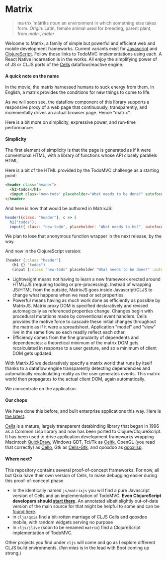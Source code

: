 # Matrix
> ma·trix ˈmātriks *noun* an environment in which something else takes form. *Origin:* Latin, female animal used for breeding, parent plant, from *matr-*, *mater*

Welcome to Matrix, a family of simple but powerful and efficient web and mobile development frameworks. Current variants exist for [Javascript](https://github.com/kennytilton/MatrixJS/tree/master/js/matrixjs) and [ClojureScript](https://github.com/kennytilton/MatrixJS/tree/master/cljs/matrix). Follow those links to TodoMVC implementations using each. A React Native incarnation is in the works. All enjoy the simplifying power of of JS or CLJS ports of the [Cells](https://github.com/kennytilton/cells) dataflow/reactive engine.
#### A quick note on the name
In the movie, the matrix harnessed humans to suck energy from them. In English, a matrix provides the conditions for new things to come to life. 

As we will soon see, the dataflow component of this library supports a responsive proxy of a web page that continuously, transparently, and incrementally drives an actual browser page. Hence "matrix".

Here is a bit more on simplicity, expressive power, and run-time performance:

#### Simplicity
The first element of simplicity is that the page is generated as if it were conventional HTML, with a library of functions whose API closely parallels HTML.

Here is a bit of the HTML provided by the TodoMVC challenge as a starting point:
````html
<header class="header">
  <h1>todos</h1>
  <input class="new-todo" placeholder="What needs to be done?" autofocus>
</header>
````
And here is how that would be authored in MatrixJS:
````javascript
header({class: "header"}, c => [
  h1("todos"),
  input({ class: "new-todo", placeholder: "What needs to be?", autofocus: true})])
````
We plan to lose that anonymous function wrapper in the next release, by the way.

And now in the ClojureScript version:
````clojure
(header {:class "header"}
   (h1 {} "todos")
   (input {:class "new-todo" placeholder "What needs to be done?" :autofocus true})))
````

* Lightweight means not having to learn a new framework erected around HTML/JS (requiring tooling or pre-processing). Instead of wrapping JS/HTML from the outside, MatrixJS goes inside Javascript/CLJS to change what happens when we read or set properties.
* Powerful means having as much work done as efficiently as possible by MatrixJS. Matrix proxy DOM is specified declaratively and revised automagically as referenced properties change. Changes begin with procedural mutations made by conventional event handlers. Cells provides the motive force to cascade these initial changes throughout the matrix as if it were a spreadsheet. Application "model" and "view" live in the same flow so each readily reflect each other. 
* Efficiency comes from the fine granularity of dependents and dependencies: a theoretical minimum of the matrix DOM gets recalculated in response to a user gesture, and so a minimum of client DOM gets updated.

With MatrixJS we declaratively specify a matrix world that runs by itself thanks to a dataflow engine transparently detecting dependencies and automatically recalculating reality as the user generates events. This matrix world then propagates to the actual client DOM, again automatically.

We concentrate on the application.

#### Our chops
We have done this before, and built enterprise applications this way. Here is [the latest](http://tiltonsalgebra.com/#).

[Cells](https://github.com/kennytilton/cells) is a mature, largely transparent databinding library that began in 1996 as a Common Lisp library and now has been ported to Clojure/ClojureScript. It has been used to drive application development frameworks wrapping Macintosh [QuickDraw](https://en.wikipedia.org/wiki/QuickDraw), Windows GDT, Tcl/Tk as [Celtk](https://github.com/kennytilton/celtk), OpenGL (you read that correctly) as [Cello](https://github.com/kennytilton/Cello), Gtk as [Cells-Gtk](https://github.com/Ramarren/cells-gtk3), and qooxdoo as [qooxlisp](https://github.com/kennytilton/qooxlisp).

 #### Where next?
 This repository contains several proof-of-concept frameworks. For now, all but Qxia have their own version of Cells, to make debugging easier during this proof-of-concept phase.
 * In the identically named `js/matrixjs` you will find a pure Javascript version of Cells and an implementation of TodoMVC. **Even ClojureScript developers should [start there](https://github.com/kennytilton/MatrixJS/tree/master/js/matrixjs).** An annotated albeit slightly out-of-date version of the main source for that might be helpful to some and can be [found here](https://github.com/kennytilton/MatrixJS/blob/master/js/matrixjs/js/app-annotated.js).
 * in `cljs/qxia` find a bit-rotten marriage of CLJS Cells and qooxdoo mobile, with random widgets serving no purpose
 * In `cljs/jlive` (soon to be renamed `matrix`) find a ClojureScript implementation of TodoMVC.
 
Other projects you find under `cljs` will come and go as I explore different CLJS build environments. (*lien mies* is in the lead with Boot coming up strong.)
